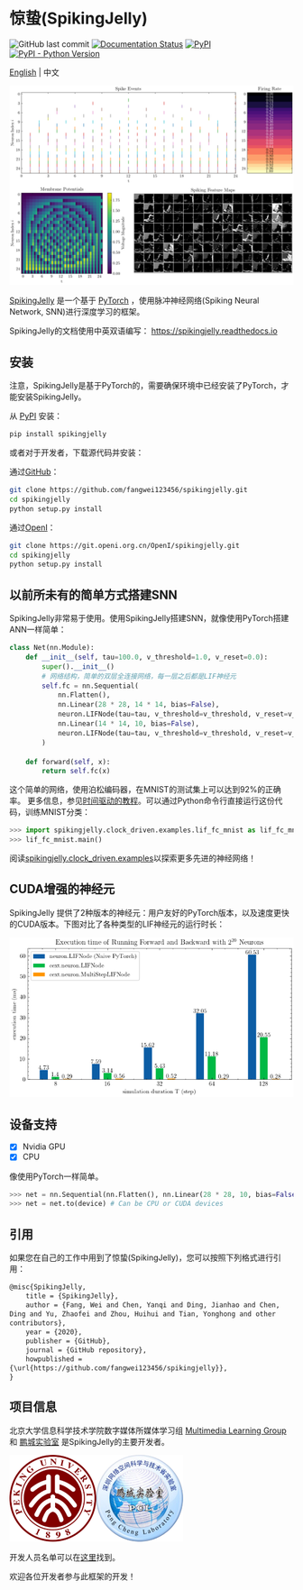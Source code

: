 # 惊蛰(SpikingJelly)
![GitHub last commit](https://img.shields.io/github/last-commit/fangwei123456/spikingjelly) [![Documentation Status](https://readthedocs.org/projects/spikingjelly/badge/?version=latest)](https://spikingjelly.readthedocs.io/zh_CN/latest) [![PyPI](https://img.shields.io/pypi/v/spikingjelly)](https://pypi.org/project/spikingjelly) [![PyPI - Python Version](https://img.shields.io/pypi/pyversions/spikingjelly)](https://pypi.org/project/spikingjelly)

[English](./README.md) | 中文

![demo](./docs/source/_static/logo/demo.png)

[SpikingJelly](https://github.com/fangwei123456/spikingjelly) 是一个基于 [PyTorch](https://pytorch.org/) ，使用脉冲神经网络(Spiking Neural Network, SNN)进行深度学习的框架。

SpikingJelly的文档使用中英双语编写： https://spikingjelly.readthedocs.io

## 安装

注意，SpikingJelly是基于PyTorch的，需要确保环境中已经安装了PyTorch，才能安装SpikingJelly。

从 [PyPI](https://pypi.org/project/spikingjelly/) 安装：

```bash
pip install spikingjelly
```

或者对于开发者，下载源代码并安装：

通过[GitHub](https://github.com/fangwei123456/spikingjelly)：
```bash
git clone https://github.com/fangwei123456/spikingjelly.git
cd spikingjelly
python setup.py install
```
通过[OpenI](https://git.openi.org.cn/OpenI/spikingjelly)：
```bash
git clone https://git.openi.org.cn/OpenI/spikingjelly.git
cd spikingjelly
python setup.py install
```
## 以前所未有的简单方式搭建SNN

SpikingJelly非常易于使用。使用SpikingJelly搭建SNN，就像使用PyTorch搭建ANN一样简单：

```python
class Net(nn.Module):
    def __init__(self, tau=100.0, v_threshold=1.0, v_reset=0.0):
        super().__init__()
        # 网络结构，简单的双层全连接网络，每一层之后都是LIF神经元
        self.fc = nn.Sequential(
            nn.Flatten(),
            nn.Linear(28 * 28, 14 * 14, bias=False),
            neuron.LIFNode(tau=tau, v_threshold=v_threshold, v_reset=v_reset),
            nn.Linear(14 * 14, 10, bias=False),
            neuron.LIFNode(tau=tau, v_threshold=v_threshold, v_reset=v_reset)
        )

    def forward(self, x):
        return self.fc(x)
```

这个简单的网络，使用泊松编码器，在MNIST的测试集上可以达到92%的正确率。 更多信息，参见[时间驱动的教程](https://spikingjelly.readthedocs.io/zh_CN/latest/tutorial.clock_driven.html)。可以通过Python命令行直接运行这份代码，训练MNIST分类：

```python
>>> import spikingjelly.clock_driven.examples.lif_fc_mnist as lif_fc_mnist
>>> lif_fc_mnist.main()
```

阅读[spikingjelly.clock_driven.examples](https://spikingjelly.readthedocs.io/zh_CN/latest/spikingjelly.clock_driven.examples.html)以探索更多先进的神经网络！

## CUDA增强的神经元

SpikingJelly 提供了2种版本的神经元：用户友好的PyTorch版本，以及速度更快的CUDA版本。下图对比了各种类型的LIF神经元的运行时长：

<img src="./docs/source/_static/tutorials/clock_driven/11_cext_neuron_with_lbl/exe_time_fb.png" alt="exe_time_fb"  />

## 设备支持

-   [x] Nvidia GPU
-   [x] CPU

像使用PyTorch一样简单。

```python
>>> net = nn.Sequential(nn.Flatten(), nn.Linear(28 * 28, 10, bias=False), neuron.LIFNode(tau=tau))
>>> net = net.to(device) # Can be CPU or CUDA devices
```

## 引用

如果您在自己的工作中用到了惊蛰(SpikingJelly)，您可以按照下列格式进行引用：

```
@misc{SpikingJelly,
	title = {SpikingJelly},
	author = {Fang, Wei and Chen, Yanqi and Ding, Jianhao and Chen, Ding and Yu, Zhaofei and Zhou, Huihui and Tian, Yonghong and other contributors},
	year = {2020},
	publisher = {GitHub},
	journal = {GitHub repository},
	howpublished = {\url{https://github.com/fangwei123456/spikingjelly}},
}
```

## 项目信息

北京大学信息科学技术学院数字媒体所媒体学习组 [Multimedia Learning Group](https://pkuml.org/) 和 [鹏城实验室](https://www.pcl.ac.cn/) 是SpikingJelly的主要开发者。

![PKU](./docs/source/_static/logo/pku.png)![PCL](./docs/source/_static/logo/pcl.png)

开发人员名单可以在[这里](https://github.com/fangwei123456/spikingjelly/graphs/contributors)找到。

欢迎各位开发者参与此框架的开发！